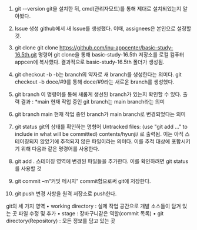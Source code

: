 1) git --version
git을 설치한 뒤, cmd(관리자모드)를 통해 제대로 설치되었는지 알아봤다.

2) Issue 생성
github에서 새 Issue를 생성했다. 이때, assignees은 본인으로 설정할 것.
2) git clone 
git clone https://github.com/inu-appcenter/basic-study-16.5th.git
명령어 git clone을 통해 basic-study-16.5th 저장소를 로컬 컴퓨터 appcen에 복사했다.
결과적으로 basic-study-16.5th 폴더가 생성됨.

3) git checkout -b
-b는 branch의 약자로 새 branch를 생성한다는 의미다.
git checkout –b doce/#9를 통해 doce/#9라는 새로운 branch를 생성했다.

4) git branch
이 명령어를 통해 새롭게 생선된 branch가 있는지 확인할 수 있다.
출력 결과 : *main 
현재 작업 중인 git branch는 main branch라는 의미

5) git branch main
현재 작업 중인 branch가 main branch로 변경되었다는 의미

6) git status
git의 상태를 확인하는 명형어
Untracked files:
  (use "git add <file>..." to include in what will be committed)
        contents/hyunji/ 로 출력됨. 이는 아직 스테이징되지 않았기에 추적되지 않은 파일이라는 의미다. 이를 추적 대상에 포함시키기 위해 다음과 같은 명령어를 사용한다.

7) git add .
스테이징 영역에 변경된 파일들을 추가한다. 이를 확인하려면 git status를 사용할 것

8) git commit –m“커밋 메시지”
commit함으로써 git에 저장한다.

9) git push
변경 사항을 원격 저장소로 push한다.

git의 세 가지 영역
• working directory : 실제 작업 공간으로 개발 소스들이 담겨 있는 곳 파일 수정 및 추가
• stage : 장바구니같은 역할(commit 목록)
• git directory(Repository) : 모든 정보를 담고 있는 곳

